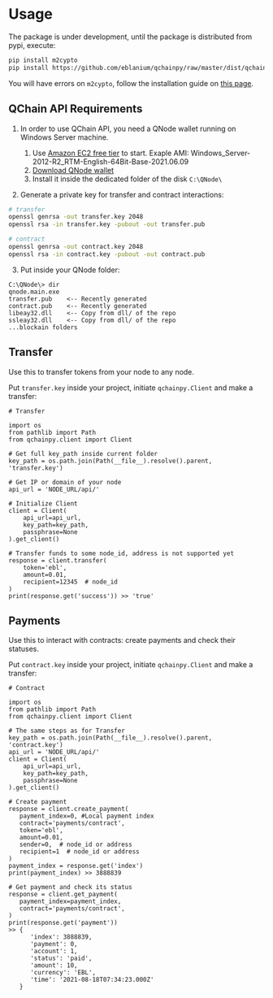 # Usage
The package is under development, until the package is distributed from pypi, execute:

```bash
pip install m2cypto
pip install https://github.com/eblanium/qchainpy/raw/master/dist/qchainpy-0.0.1-py3-none-any.whl
```
You will have errors on `m2cypto`, follow the installation guide on [this page](https://gitlab.com/m2crypto/m2crypto/-/blob/master/INSTALL.rst).

## QChain API Requirements

1. In order to use QChain API, you need a QNode wallet running on Windows Server machine. 

    1) Use [Amazon EC2 free tier](https://aws.amazon.com/ec2/?ec2-whats-new.sort-by=item.additionalFields.postDateTime&ec2-whats-new.sort-order=desc) to start. Exaple AMI: Windows_Server-2012-R2_RTM-English-64Bit-Base-2021.06.09
    2) [Download QNode wallet](https://qchain.ai/dashboard/downloads)
    3) Install it inside the dedicated folder of the disk `C:\QNode\`


2. Generate a private key for transfer and contract interactions:
```bash
# transfer
openssl genrsa -out transfer.key 2048
openssl rsa -in transfer.key -pubout -out transfer.pub

# contract
openssl genrsa -out contract.key 2048
openssl rsa -in contract.key -pubout -out contract.pub
```
3. Put inside your QNode folder:
```
C:\QNode\> dir
qnode.main.exe
transfer.pub    <-- Recently generated
contract.pub    <-- Recently generated
libeay32.dll    <-- Copy from dll/ of the repo
ssleay32.dll    <-- Copy from dll/ of the repo
...blockain folders
```

## Transfer
Use this to transfer tokens from your node to any node.

Put `transfer.key` inside your project, initiate `qchainpy.Client` and make a transfer:
```
# Transfer

import os
from pathlib import Path
from qchainpy.client import Client

# Get full key_path inside current folder
key_path = os.path.join(Path(__file__).resolve().parent, 'transfer.key')

# Get IP or domain of your node
api_url = 'NODE_URL/api/'

# Initialize Client
client = Client(
    api_url=api_url,
    key_path=key_path,
    passphrase=None
).get_client()

# Transfer funds to some node_id, address is not supported yet
response = client.transfer(
    token='ebl',
    amount=0.01,
    recipient=12345  # node_id
)
print(response.get('success')) >> 'true'
```

## Payments
Use this to interact with contracts: create payments and check their statuses.

Put `contract.key` inside your project, initiate `qchainpy.Client` and make a transfer:
```
# Contract

import os
from pathlib import Path
from qchainpy.client import Client

# The same steps as for Transfer
key_path = os.path.join(Path(__file__).resolve().parent, 'contract.key')
api_url = 'NODE_URL/api/'
client = Client(
    api_url=api_url,
    key_path=key_path,
    passphrase=None
).get_client()

# Create payment
response = client.create_payment(
   payment_index=0, #Local payment index
   contract='payments/contract', 
   token='ebl',
   amount=0.01,
   sender=0,  # node_id or address
   recipient=1  # node_id or address
)
payment_index = response.get('index')
print(payment_index) >> 3888839

# Get payment and check its status
response = client.get_payment(
   payment_index=payment_index,
   contract='payments/contract',
)
print(response.get('payment')) 
>> {
      'index': 3888839, 
      'payment': 0, 
      'account': 1, 
      'status': 'paid', 
      'amount': 10, 
      'currency': 'EBL', 
      'time': '2021-08-18T07:34:23.000Z'
   }
```